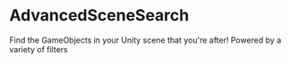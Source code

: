 # AdvancedSceneSearch
Find the GameObjects in your Unity scene that you're after! Powered by a variety of filters
